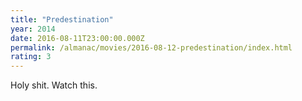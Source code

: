 ```yaml
---
title: "Predestination"
year: 2014
date: 2016-08-11T23:00:00.000Z
permalink: /almanac/movies/2016-08-12-predestination/index.html
rating: 3
---
```


Holy shit. Watch this.
